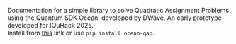 Documentation for a simple library to solve Quadratic Assignment Problems using the Quantum SDK Ocean, developed by DWave. An early prototype developed for IQuHack 2025.
<br/>
Install from [this](https://pypi.org/project/ocean-qap/0.0.1/) link or use ```pip install ocean-qap```.
